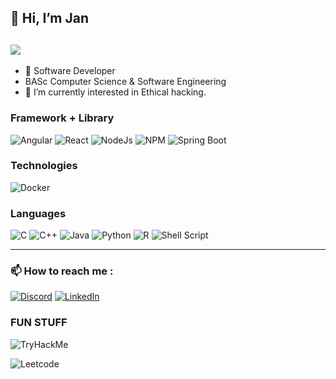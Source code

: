 ## 👋 Hi, I’m Jan

![](https://komarev.com/ghpvc/?username=janvillapaz&style=flat-square&color=blueviolet)
---

- 👀 Software Developer
- BASc Computer Science & Software Engineering
- 🌱 I’m currently interested in Ethical hacking.

### Framework + Library

![Angular](https://img.shields.io/badge/Angular-DD0031?style=for-the-badge&logo=angular&logoColor=white)
![React](https://img.shields.io/badge/React-20232A?style=for-the-badge&logo=react&logoColor=61DAFB)
![NodeJs](https://img.shields.io/badge/Node%20js-339933?style=for-the-badge&logo=nodedotjs&logoColor=white)
![NPM](https://img.shields.io/badge/npm-CB3837?style=for-the-badge&logo=npm&logoColor=white)
![Spring Boot](https://img.shields.io/badge/Spring_Boot-F2F4F9?style=for-the-badge&logo=spring-boot)

### Technologies
![Docker](https://img.shields.io/badge/Docker-2CA5E0?style=for-the-badge&logo=docker&logoColor=white)


### Languages
![C](https://img.shields.io/badge/C-00599C?style=for-the-badge&logo=c&logoColor=white)
![C++](https://img.shields.io/badge/C%2B%2B-00599C?style=for-the-badge&logo=c%2B%2B&logoColor=white)
![Java](https://img.shields.io/badge/java-%23ED8B00.svg?style=for-the-badge&logo=openjdk&logoColor=white)
![Python](https://img.shields.io/badge/python-3670A0?style=for-the-badge&logo=python&logoColor=ffdd54)
![R](https://img.shields.io/badge/R-276DC3?style=for-the-badge&logo=r&logoColor=white)
![Shell Script](https://img.shields.io/badge/Shell_Script-121011?style=for-the-badge&logo=gnu-bash&logoColor=white)

-----
### 📫 How to reach me : 
[![Discord](https://img.shields.io/badge/Discord-%235865F2.svg?style=for-the-badge&logo=discord&logoColor=white)](https://discordapp.com/users/535222914023292948)
[![LinkedIn](https://img.shields.io/badge/linkedin-%230077B5.svg?style=for-the-badge&logo=linkedin&logoColor=white)](https://www.linkedin.com/in/janvillapaz/)

### FUN STUFF
![TryHackMe](https://tryhackme-badges.s3.amazonaws.com/cybersecjan.png)

![Leetcode](https://leetcard.jacoblin.cool/Apollo_Jan?theme=dark&font=Noto_Sans_Kaithi)

<!---
JanVillapaz/JanVillapaz is a ✨ special ✨ repository because its `README.md` (this file) appears on your GitHub profile.
You can click the Preview link to take a look at your changes.
--->
